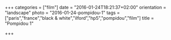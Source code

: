 +++
categories = ["film"]
date = "2016-01-24T18:21:37+02:00"
orientation = "landscape"
photo = "2016-01-24-pompidou-1"
tags = ["paris","france","black & white","ilford","hp5","pompidou","film"]
title = "Pompidou 1"

+++
